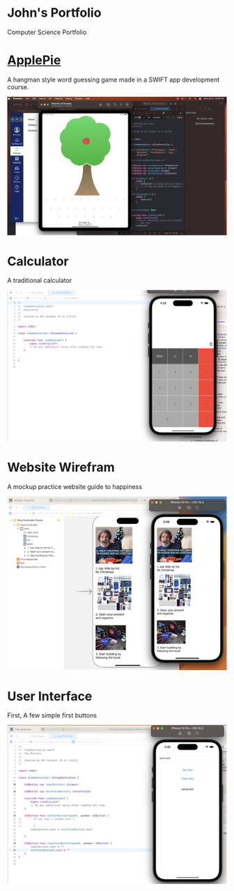 # John's Portfolio
Computer Science Portfolio


# [ApplePie](https://github.com/JohnLc12-9/ApplePie)

A hangman style word guessing game made in a SWIFT app development course.

![](https://github.com/JohnLc12-9/Portfolio/blob/main/images/Screenshot%202023-01-09%20at%2010.08.09%20PM.png)

# Calculator

A traditional calculator

![](https://github.com/JohnLc12-9/Portfolio/blob/main/images/Screenshot%202023-01-09%20at%204.29.45%20PM.png)

# Website Wirefram

A mockup practice website guide to happiness

![](https://github.com/JohnLc12-9/Portfolio/blob/main/images/Screenshot%202023-01-08%20at%202.08.08%20PM.png)

# User Interface

First, A few simple first buttons

![](https://github.com/JohnLc12-9/Portfolio/blob/main/images/Screenshot%202023-01-08%20at%203.41.19%20PM.png)
